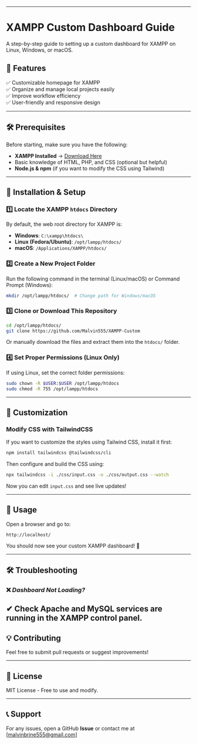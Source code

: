 
---

# **XAMPP Custom Dashboard Guide**  

A step-by-step guide to setting up a custom dashboard for XAMPP on Linux, Windows, or macOS.  

## **📌 Features**  
✅ Customizable homepage for XAMPP  
✅ Organize and manage local projects easily  
✅ Improve workflow efficiency  
✅ User-friendly and responsive design  

---

## **🛠️ Prerequisites**  
Before starting, make sure you have the following:  
- **XAMPP Installed** → [Download Here](https://www.apachefriends.org/)  
- Basic knowledge of HTML, PHP, and CSS (optional but helpful)  
- **Node.js & npm** (if you want to modify the CSS using Tailwind)  

---

## **📂 Installation & Setup**  

### **1️⃣ Locate the XAMPP `htdocs` Directory**  
By default, the web root directory for XAMPP is:  
- **Windows**: `C:\xampp\htdocs\`  
- **Linux (Fedora/Ubuntu)**: `/opt/lampp/htdocs/`  
- **macOS**: `/Applications/XAMPP/htdocs/`  

### **2️⃣ Create a New Project Folder**  
Run the following command in the terminal (Linux/macOS) or Command Prompt (Windows):  
```bash
mkdir /opt/lampp/htdocs/  # Change path for Windows/macOS
```

### **3️⃣ Clone or Download This Repository**  
```bash
cd /opt/lampp/htdocs/
git clone https://github.com/Malvin555/XAMPP-Custom
```
Or manually download the files and extract them into the `htdocs/` folder.  

### **4️⃣ Set Proper Permissions (Linux Only)**  
If using Linux, set the correct folder permissions:  
```bash
sudo chown -R $USER:$USER /opt/lampp/htdocs
sudo chmod -R 755 /opt/lampp/htdocs
```

---

## **🎨 Customization**  
### **Modify CSS with TailwindCSS**  
If you want to customize the styles using Tailwind CSS, install it first:  
```bash
npm install tailwindcss @tailwindcss/cli
```
Then configure and build the CSS using:  
```bash
npx tailwindcss -i ./css/input.css -o ./css/output.css --watch
```
Now you can edit `input.css` and see live updates!

---

## **🚀 Usage**  
Open a browser and go to:  
```
http://localhost/
```
You should now see your custom XAMPP dashboard! 🎉  

---

## **🛠️ Troubleshooting**  
### ❌ *Dashboard Not Loading?*  
✔ Check Apache and MySQL services are running in the XAMPP control panel.  
---

## **💡 Contributing**  
Feel free to submit pull requests or suggest improvements!  

---

## **📜 License**  
MIT License - Free to use and modify.  

---

## **📞 Support**  
For any issues, open a GitHub **Issue** or contact me at [malvinbrine555@gmail.com]  
